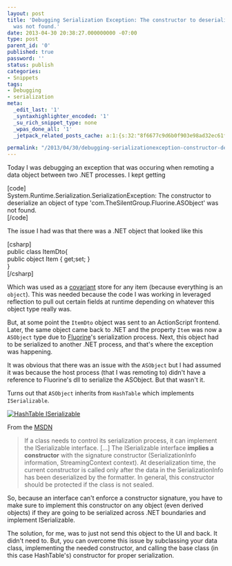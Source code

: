 ```yaml
---
layout: post
title: 'Debugging Serialization Exception: The constructor to deserialize an object
  was not found.'
date: 2013-04-30 20:38:27.000000000 -07:00
type: post
parent_id: '0'
published: true
password: ''
status: publish
categories:
- Snippets
tags:
- Debugging
- serialization
meta:
  _edit_last: '1'
  _syntaxhighlighter_encoded: '1'
  _su_rich_snippet_type: none
  _wpas_done_all: '1'
  _jetpack_related_posts_cache: a:1:{s:32:"8f6677c9d6b0f903e98ad32ec61f8deb";a:2:{s:7:"expires";i:1560848118;s:7:"payload";a:3:{i:0;a:1:{s:2:"id";i:4456;}i:1;a:1:{s:2:"id";i:4919;}i:2;a:1:{s:2:"id";i:3779;}}}}

permalink: "/2013/04/30/debugging-serializationexception-constructor-deserialize-object-type-com-thesilentgroup-fluorine-asobject-found/"
---
```

Today I was debugging an exception that was occuring when remoting a data object between two .NET processes. I kept getting

[code]  
System.Runtime.Serialization.SerializationException: The constructor to deserialize an object of type 'com.TheSilentGroup.Fluorine.ASObject' was not found.  
[/code]

The issue I had was that there was a .NET object that looked like this

[csharp]  
public class ItemDto{  
 public object Item { get;set; }  
}  
[/csharp]

Which was used as a [covariant](http://en.wikipedia.org/wiki/Covariance_and_contravariance_(computer_science)) store for any item (because everything is an `object`). This was needed because the code I was working in leveraged reflection to pull out certain fields at runtime depending on whatever this object type really was.

But, at some point the `ItemDto` object was sent to an ActionScript frontend. Later, the same object came back to .NET and the property `Item` was now a `ASObject` type due to [Fluorine](http://www.fluorinefx.com/)'s serialization process. Next, this object had to be serialized to another .NET process, and that's where the exception was happening.

It was obvious that there was an issue with the `ASObject` but I had assumed it was because the host process (that I was remoting to) didn't have a reference to Fluorine's dll to serialize the ASObject. But that wasn't it.

Turns out that `ASObject` inherits from `HashTable` which implements `ISerializable`.

[![HashTable ISerializable](http://onoffswitch.net/wp-content/uploads/2013/04/2013-04-30-16_31_02-JetBrains-dotPeek-1.0-EAP.-Build-1.0.0.png)](http://onoffswitch.net/wp-content/uploads/2013/04/2013-04-30-16_31_02-JetBrains-dotPeek-1.0-EAP.-Build-1.0.0.png)

From the [MSDN](http://msdn.microsoft.com/en-us/library/system.runtime.serialization.iserializable.aspx)

> If a class needs to control its serialization process, it can implement the ISerializable interface. [...] The ISerializable interface **implies a constructor** with the signature constructor (SerializationInfo information, StreamingContext context). At deserialization time, the current constructor is called only after the data in the SerializationInfo has been deserialized by the formatter. In general, this constructor should be protected if the class is not sealed.

So, because an interface can't enforce a constructor signature, you have to make sure to implement this constructor on any object (even derived objects) if they are going to be serialized across .NET boundaries and implement ISerializable.

The solution, for me, was to just not send this object to the UI and back. It didn't need to. But, you can overcome this issue by subclassing your data class, implementing the needed constructor, and calling the base class (in this case HashTable's) constructor for proper serialization.

